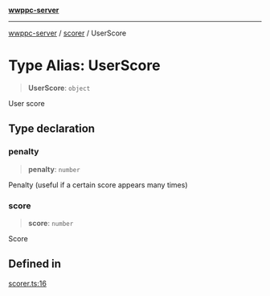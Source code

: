 [**wwppc-server**](../../README.md)

***

[wwppc-server](../../modules.md) / [scorer](../README.md) / UserScore

# Type Alias: UserScore

> **UserScore**: `object`

User score

## Type declaration

### penalty

> **penalty**: `number`

Penalty (useful if a certain score appears many times)

### score

> **score**: `number`

Score

## Defined in

[scorer.ts:16](https://github.com/WWPPC/WWPPC-server/blob/2dee3653c422ea6b91c8bffad27d9e2a1aa16711/src/scorer.ts#L16)
